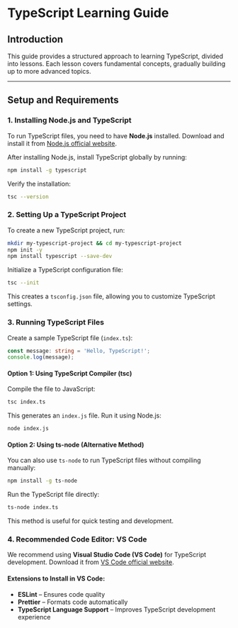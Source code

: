 # TypeScript Learning Guide

## Introduction

This guide provides a structured approach to learning TypeScript, divided into lessons. Each lesson covers fundamental concepts, gradually building up to more advanced topics.

---

## **Setup and Requirements**

### **1. Installing Node.js and TypeScript**

To run TypeScript files, you need to have **Node.js** installed. Download and install it from [Node.js official website](https://nodejs.org/).

After installing Node.js, install TypeScript globally by running:

```sh
npm install -g typescript
```

Verify the installation:

```sh
tsc --version
```

### **2. Setting Up a TypeScript Project**

To create a new TypeScript project, run:

```sh
mkdir my-typescript-project && cd my-typescript-project
npm init -y
npm install typescript --save-dev
```

Initialize a TypeScript configuration file:

```sh
tsc --init
```

This creates a `tsconfig.json` file, allowing you to customize TypeScript settings.

### **3. Running TypeScript Files**

Create a sample TypeScript file (`index.ts`):

```typescript
const message: string = 'Hello, TypeScript!';
console.log(message);
```

#### **Option 1: Using TypeScript Compiler (tsc)**

Compile the file to JavaScript:

```sh
tsc index.ts
```

This generates an `index.js` file. Run it using Node.js:

```sh
node index.js
```

#### **Option 2: Using ts-node (Alternative Method)**

You can also use `ts-node` to run TypeScript files without compiling manually:

```sh
npm install -g ts-node
```

Run the TypeScript file directly:

```sh
ts-node index.ts
```

This method is useful for quick testing and development.

### **4. Recommended Code Editor: VS Code**

We recommend using **Visual Studio Code (VS Code)** for TypeScript development. Download it from [VS Code official website](https://code.visualstudio.com/).

#### **Extensions to Install in VS Code:**

- **ESLint** – Ensures code quality
- **Prettier** – Formats code automatically
- **TypeScript Language Support** – Improves TypeScript development experience
